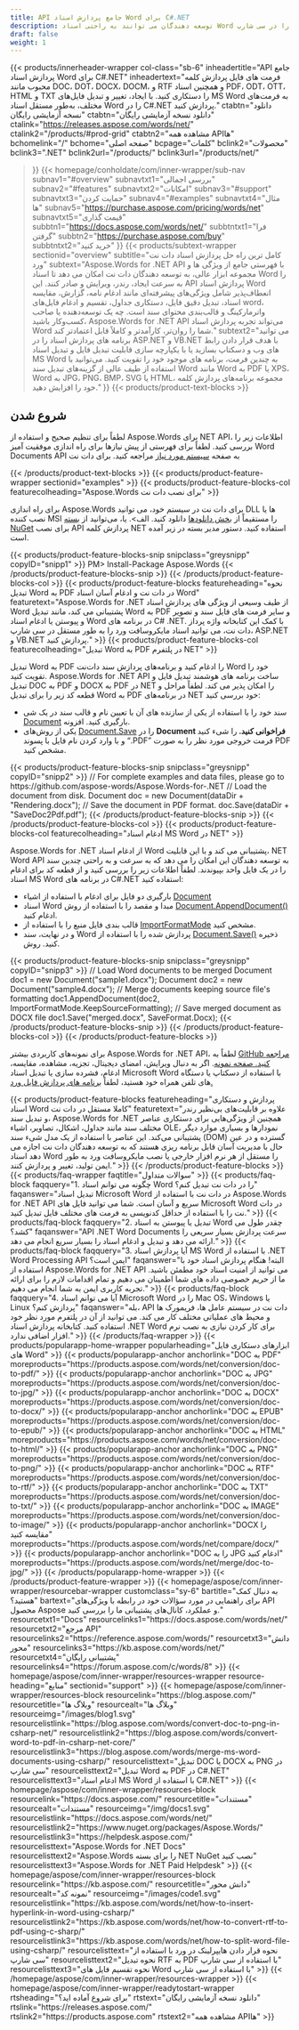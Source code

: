 ```yaml
---
title: API جامع پردازش اسناد Word برای C#.NET
description: توسعه دهندگان می توانند به راحتی اسناد Word را در سی شارپ، ASP.NET و VB.NET با استفاده از API قدرتمند Aspose.Words برای دات نت تولید، تبدیل، ویرایش و پردازش کنند.
draft: false
weight: 1
---
```

{{< products/innerheader-wrapper col-class="sb-6"
  inheadertitle="API جامع پردازش اسناد Word برای C#.NET"
  inheadertext="فرمت های فایل پردازش کلمه محبوب مانند DOC، DOT، DOCX، DOCM، و RTF و همچنین اسناد PDF، ODT، OTT، HTML و TXT را دستکاری کنید. با ایجاد، تغییر و تبدیل فایل‌های MS Word به فرمت‌های مختلف، به‌طور مستقل اسناد Word را در C#.NET پردازش کنید."
  ctabtn="دانلود نسخه آزمایشی رایگان"
  ctabtn="دانلود نسخه آزمایشی رایگان"
  ctalink="https://releases.aspose.com/words/net/"
  ctalink2="/products/#prod-grid"
  ctabtn2="مشاهده همه APIها"
  bchomelink="/"
  bchome="صفحه اصلی"
  bcpage="کلمات"
  bclink2="محصولات"
  bclink3=".NET"
  bclink2url="/products/"
  bclink3url="/products/net/"
  >}}
{{< homepage/conholdate/com/inner-wrapper/sub-nav 
subnav1="#overview"
subnavtxt1="بررسی اجمالی" 
subnav2="#features"
subnavtxt2="امکانات" 
subnav3="#support"
subnavtxt3="حمایت کردن" 
subnav4="#examples"
subnavtxt4="مثال ها" 
subnav5="https://purchase.aspose.com/pricing/words/net"
subnavtxt5="قیمت گذاری" 
subbtn1="https://docs.aspose.com/words/net/"
subbtntxt1="فرا گرفتن"
subbtn2="https://purchase.aspose.com/buy"
subbtntxt2="خرید کنید"
>}}
   {{< products/subtext-wrapper
   sectionid="overview"
   subtitle="کامل ترین راه حل پردازش اسناد دات نت ورد"
   subtext="Aspose.Words for .NET API با فهرستی جامع از ویژگی ها و مجموعه ابزار عالی، به توسعه دهندگان دات نت امکان می دهد تا اسناد Word را به سرعت ایجاد، رندر، ویرایش و صادر کنند. این API پردازش اسناد Word انعطاف‌پذیر شامل ویژگی‌های پیشرفته‌ای مانند ادغام نامه، گزارش، مقایسه اسناد، تبدیل دقیق فایل، دستکاری جداول، تقسیم و ادغام فایل‌های word، واترمارکینگ و قالب‌بندی محتوای سند است. چه یک توسعه‌دهنده یا صاحب کسب‌وکار باشید، Aspose.Words for .NET API می‌تواند تجربه پردازش اسناد Word شما را روان‌تر، کارآمدتر و کاملاً قابل اعتمادتر کند."
   subtext2="می توانید برنامه های پردازش اسناد را در ASP.NET و VB.NET با هدف قرار دادن رابط های وب و دسکتاپ بسازید یا با یکپارچه سازی قابلیت تبدیل فایل و تبدیل اسناد MS Word به چندین فرمت، برنامه های موجود خود را تقویت کنید. می‌توانید با استفاده از طیف عالی از گزینه‌های تبدیل سند Word مانند Word به PDF یا XPS، Word به JPG، PNG، BMP، SVG یا HTML، مجموعه برنامه‌های پردازش کلمه خود را افزایش دهید."
   >}} 
   {{< products/product-text-blocks >}}
   <h2>شروع شدن</h2>
   <p>لطفاً برای تنظیم صحیح و استفاده از Aspose.Words برای NET API، اطلاعات زیر را بررسی کنید. لطفاً برای فهرستی از پیش نیازها برای راه اندازی موفقیت آمیز Word Documents API به صفحه <a href="https://docs.aspose.com/words/net/system-requirements/">سیستم مورد نیاز</a> مراجعه کنید. برای دات نت</p>
   {{< /products/product-text-blocks >}}
{{< products/product-feature-wrapper
sectionid="examples"
>}} 
{{< products/product-feature-blocks-col
featurecolheading="Aspose.Words برای نصب دات نت"
>}} 
<p>برای راه اندازی Aspose.Words برای دات نت در سیستم خود، می توانید DLL ها یا نصب کننده MSI را مستقیماً از <a href="https://releases.aspose.com/words/net/">بخش دانلودها</a> دانلود کنید. الف>. یا، می‌توانید از <a href="https://www.nuget.org/packages/Aspose.Words/">بسته NuGet</a> برای نصب API پردازش کلمه NET استفاده کنید. دستور مدیر بسته در زیر آمده است.</p>
{{< products/product-feature-blocks-snip
snipclass="greysnipp"
copyID="snipp1"
>}} 
PM> Install-Package Aspose.Words
{{< /products/product-feature-blocks-snip >}}
{{< /products/product-feature-blocks-col >}}
{{< products/product-feature-blocks
featureheading="نحوه تبدیل Word به PDF در دات نت و ادغام آسان اسناد Word"
featuretext="Aspose.Words for .NET از طیف وسیعی از ویژگی های پردازش اسناد Word پشتیبانی می کند، مانند تبدیل Word به PDF و سایر فرمت های فایل سند و تصویر و پیوستن یا ادغام اسناد Word در برنامه های C# .NET. با کمک این کتابخانه واژه پرداز دات نت، می توانید اسناد مایکروسافت ورد را به طور مستقل در سی شارپ، ASP.NET و VB.NET پردازش کنید."
>}} 
{{< products/product-feature-blocks-col
featurecolheading="تبدیل Word به PDF در پلتفرم NET"
>}} 
<p>تبدیل Word به PDF را ادغام کنید و برنامه‌های پردازش سند دات‌نت Word خود را تقویت کنید. Aspose.Words for .NET API ساخت برنامه های هوشمند تبدیل فایل و تبدیل DOC به PDF و DOCX به PDF در NET را امکان پذیر می کند. لطفاً مراحل و قطعه کد زیر را برای تبدیل Word به PDF در برنامه‌های NET خود بررسی کنید:</p>
<ul>
   <li>سند خود را با استفاده از یکی از سازنده های آن با تعیین نام و قالب سند در یک شی <a href="https://reference.aspose.com/words/net/aspose.words/document/">Document</a> بارگیری کنید. افزونه.</li>
   <li>یکی از روش‌های <a href="https://reference.aspose.com/words/net/aspose.words/document/save/#save/">Document.Save</a> را در <strong>Document فراخوانی کنید. </strong> را شیء کنید و با وارد کردن نام فایل با پسوند “.PDF” فرمت خروجی مورد نظر را به صورت PDF مشخص کنید.</li>
</ul>
{{< products/product-feature-blocks-snip
snipclass="greysnipp"
copyID="snipp2"
>}} 
// For complete examples and data files, please go to https://github.com/aspose-words/Aspose.Words-for-.NET
// Load the document from disk.
Document doc = new Document(dataDir + "Rendering.docx");
// Save the document in PDF format.
doc.Save(dataDir + "SaveDoc2Pdf.pdf");
{{< /products/product-feature-blocks-snip >}}
{{< /products/product-feature-blocks-col >}}
{{< products/product-feature-blocks-col
featurecolheading="ادغام اسناد MS Word در NET"
>}} 
<p>Aspose.Words for .NET از ادغام اسناد Word پشتیبانی می کند و با این قابلیت، NET Word API به توسعه دهندگان این امکان را می دهد که به سرعت و به راحتی چندین سند را در یک فایل واحد بپیوندند. لطفاً اطلاعات زیر را بررسی کنید و از قطعه کد برای ادغام اسناد MS Word در برنامه های C#.NET استفاده کنید:</p>
<ul>
   <li>بارگیری دو فایل برای ادغام با استفاده از اشیاء <a href="https://reference.aspose.com/words/net/aspose.words/document/">Document</a></li>
   <li>اسناد Word مبدا و مقصد را با استفاده از روش <a href="https://reference.aspose.com/words/net/aspose.words/document/appenddocument/">Document.AppendDocument()</a> ادغام کنید.</li>
   <li>قالب بندی فایل منبع را با استفاده از <a href="https://reference.aspose.com/words/net/aspose.words/importformatmode/">ImportFormatMode</a> مشخص کنید.</li> 
   <li>و در نهایت، سند Word پردازش شده را با استفاده از <a href="https://reference.aspose.com/words/net/aspose.words/document/save/#save_3">Document.Save()</a> ذخیره کنید. روش.</li>
</ul>
{{< products/product-feature-blocks-snip
snipclass="greysnipp"
copyID="snipp3"
>}} 
// Load Word documents to be merged
Document doc1 = new Document("sample1.docx");
Document doc2 = new Document("sample4.docx");
// Merge documents keeping source file's formatting
doc1.AppendDocument(doc2, ImportFormatMode.KeepSourceFormatting);
// Save merged document as DOCX file
doc1.Save("merged.docx", SaveFormat.Docx);
{{< /products/product-feature-blocks-snip >}}
{{< /products/product-feature-blocks-col >}}
{{< /products/product-feature-blocks >}}
   <p class="col-lg-12">برای نمونه‌های کاربردی بیشتر Aspose.Words for .NET API، لطفاً به <a href="https://github.com/aspose-words/Aspose.Words-for-.NET/tree/master/Examples">GitHub مراجعه کنید. صفحه نمونه</a>. اگر به دنبال ویرایش، امضای دیجیتال، تجزیه، مشاهده، مقایسه، ادغام، فشرده سازی یا تبدیل اسناد Microsoft Word با استفاده از دسکتاپ یا دستگاه های تلفن همراه خود هستید، لطفاً <a href="https://products.aspose.app/words/family">برنامه های پردازش فایل ورد.</a></p>
{{< products/product-feature-blocks
featureheading="پردازش و دستکاری اسناد Word کاملا مستقل در دات نت"
featuretext="علاوه بر قابلیت‌های بی‌نظیر رندر و تبدیل سند، Aspose.Words for .NET همچنین از ویژگی‌هایی برای دستکاری عناصر مختلف سند مانند جداول، اشکال، تصاویر، اشیاء OLE، نمودارها و بسیاری موارد دیگر پشتیبانی می‌کند. این عناصر با استفاده از یک مدل شیء سند (DOM) گسترده و در عین حال با مدیریت آسان قابل برنامه ریزی هستند که به توسعه دهندگان دات نت اجازه می دهد اسناد Word را مستقل از هر نرم افزار خارجی یا نصب مایکروسافت ورد به طور ایمن تولید، تغییر و پردازش کنند."
>}} 
   {{< /products/product-feature-blocks >}}
   {{< products/faq-wrapper
   faqtitle="سوالات متداول"
>}} 
   {{< products/faq-block
 faqquery="1. چگونه می توانم اسناد Word را در دات نت تبدیل کنم؟"
 faqanswer="تبدیل اسناد Microsoft Word در دات نت با استفاده از Aspose.Words for .NET API سریع و آسان است. شما می توانید فایل های Microsoft Word در دات نت را با استفاده از حداقل کدنویسی به فرمت های مختلف فایل تبدیل کنید."
>}} 
   {{< products/faq-block 
 faqquery="2. تبدیل یا پیوستن به اسناد Word چقدر طول می کشد؟"
 faqanswer="API .NET Word Documents سرعت پردازش بسیار سریعی را ارائه می دهد و تبدیل و ادغام اسناد را بسیار سریع انجام می دهد."
>}} 
   {{< products/faq-block
 faqquery="3. آیا پردازش اسناد MS Word با استفاده از .NET Word Processing API ایمن است؟"
 faqanswer="البته! هنگام پردازش اسناد خود با استفاده از Aspose.Words for .NET API می توانید از امنیت اسناد خود مطمئن باشید. ما از حریم خصوصی داده های شما اطمینان می دهیم و تمام اقدامات لازم را برای ارائه تجربه کاربری ایمن به شما انجام می دهیم."
>}} 
   {{< products/faq-block
 faqquery="4. آیا می توانم اسناد Microsoft Word را در Mac OS، Windows یا Linux پردازش کنم؟"
 faqanswer="بله، API دات نت در سیستم عامل ها، فریمورک ها و محیط های عملیاتی مختلف کار می کند. می توانید از آن در پلتفرم مورد نظر خود استفاده کنید. کتابخانه پردازش اسناد .NET Word برای کار کردن نیازی به نصب نرم افزار اضافی ندارد."
>}} 
   {{< /products/faq-wrapper >}}
   {{< products/popularapp-home-wrapper
   popularheading="ابزارهای دستکاری فایل های Word"
>}} 
   {{< products/popularapp-anchor
 anchorlink="DOC به PDF"
 moreproducts="https://products.aspose.com/words/net/conversion/doc-to-pdf/"
>}} 
   {{< products/popularapp-anchor
 anchorlink="DOC به JPG"
 moreproducts="https://products.aspose.com/words/net/conversion/doc-to-jpg/"
>}} 
   {{< products/popularapp-anchor
 anchorlink="DOC به DOCX"
 moreproducts="https://products.aspose.com/words/net/conversion/doc-to-docx/"
>}} 
   {{< products/popularapp-anchor
 anchorlink="DOC به EPUB"
 moreproducts="https://products.aspose.com/words/net/conversion/doc-to-epub/"
>}} 
   {{< products/popularapp-anchor
 anchorlink="DOC به HTML"
 moreproducts="https://products.aspose.com/words/net/conversion/doc-to-html/"
>}} 
   {{< products/popularapp-anchor
 anchorlink="DOC به PNG"
 moreproducts="https://products.aspose.com/words/net/conversion/doc-to-png/"
>}} 
   {{< products/popularapp-anchor
 anchorlink="DOC به RTF"
 moreproducts="https://products.aspose.com/words/net/conversion/doc-to-rtf/"
>}} 
   {{< products/popularapp-anchor
 anchorlink="DOC به TXT"
 moreproducts="https://products.aspose.com/words/net/conversion/doc-to-txt/"
>}} 
   {{< products/popularapp-anchor
 anchorlink="DOC به IMAGE"
 moreproducts="https://products.aspose.com/words/net/conversion/doc-to-image/"
>}} 
   {{< products/popularapp-anchor
 anchorlink="DOCX را مقایسه کنید"
 moreproducts="https://products.aspose.com/words/net/compare/docx/"
>}} 
   {{< products/popularapp-anchor
 anchorlink="DOC را به JPG ادغام کنید"
 moreproducts="https://products.aspose.com/words/net/merge/doc-to-jpg/"
>}} 
   {{< /products/popularapp-home-wrapper >}}
   {{< /products/product-feature-wrapper >}}
{{< homepage/aspose/com/inner-wrapper/resourcebar-wrapper
customclass="sy-6"
bartitle="به دنبال کمک هستید؟"
bartext="برای راهنمایی در مورد سؤالات خود در رابطه با ویژگی‌های API محصول Aspose و عملکرد، کانال‌های پشتیبانی ما را بررسی کنید."
 resourcetxt1="Docs"
 resourcelinks1="https://docs.aspose.com/words/net/"
 resourcetxt2="مرجع API"
 resourcelinks2="https://reference.aspose.com/words/" 
 resourcetxt3="دانش محور"
 resourcelinks3="https://kb.aspose.com/words/net/"
 resourcetxt4="پشتیبانی رایگان"
 resourcelinks4="https://forum.aspose.com/c/words/8"
>}} 
{{< homepage/aspose/com/inner-wrapper/resources-wrapper
 resource-heading="منابع"
 sectionid="support"
>}} 
{{< homepage/aspose/com/inner-wrapper/resources-block
 resourcelink="https://blog.aspose.com/"
 resourcetitle="وبلاگ ها"
 resourcealt="وبلاگ ها"
 resourceimg="/images/blog1.svg"
 resourcelistlink="https://blog.aspose.com/words/convert-doc-to-png-in-csharp-net/"
 resourcelistlink2="https://blog.aspose.com/words/convert-word-to-pdf-in-csharp-net-core/"
 resourcelistlink3="https://blog.aspose.com/words/merge-ms-word-documents-using-csharp/"
 resourcelisttext="تبدیل DOC یا DOCX به PNG در سی شارپ"
 resourcelisttext2="تبدیل Word به PDF در C#.NET"
 resourcelisttext3="ادغام اسناد MS Word با استفاده از C#.NET"
>}} 
{{< homepage/aspose/com/inner-wrapper/resources-block
 resourcelink="https://docs.aspose.com/"
 resourcetitle="مستندات"
 resourcealt="مستندات"
 resourceimg="/img/docs1.svg"
 resourcelistlink="https://docs.aspose.com/words/net/"
 resourcelistlink2="https://www.nuget.org/packages/Aspose.Words/"
 resourcelistlink3="https://helpdesk.aspose.com/"
 resourcelisttext="Aspose.Words for .NET Docs"
 resourcelisttext2="Aspose.Words را برای بسته NET NuGet نصب کنید"
 resourcelisttext3="Aspose.Words for .NET Paid Helpdesk"
>}} 
{{< homepage/aspose/com/inner-wrapper/resources-block
 resourcelink="https://kb.aspose.com/"
 resourcetitle="دانش محور"
 resourcealt="نمونه کد"
 resourceimg="/images/code1.svg"
 resourcelistlink="https://kb.aspose.com/words/net/how-to-insert-hyperlink-in-word-using-csharp/"
 resourcelistlink2="https://kb.aspose.com/words/net/how-to-convert-rtf-to-pdf-using-c-sharp/"
 resourcelistlink3="https://kb.aspose.com/words/net/how-to-split-word-file-using-csharp/"
 resourcelisttext="نحوه قرار دادن هایپرلینک در ورد با استفاده از سی شارپ"
resourcelisttext2="نحوه تبدیل RTF به PDF با استفاده از سی شارپ"
resourcelisttext3="نحوه تقسیم فایل های Word با استفاده از سی شارپ"
>}} 
{{< /homepage/aspose/com/inner-wrapper/resources-wrapper >}}
{{< homepage/aspose/com/inner-wrapper/readytostart-wrapper
rtsheading="برای شروع آماده اید؟"
rtstext="دانلود نسخه آزمایشی رایگان"
rtslink="https://releases.aspose.com/"
rtslink2="https://products.aspose.com"
rtstext2="مشاهده همه APIها"
>}} 
